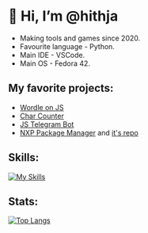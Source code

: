 # 👋 Hi, I’m @hithja
- Making tools and games since 2020.
- Favourite language - Python.
- Main IDE - VSCode.
- Main OS - Fedora 42.
## My favorite projects:
* [Wordle on JS](https://github.com/hithja/wordleJS)
* [Char Counter](https://github.com/hithja/charCount)
* [JS Telegram Bot](https://github.com/hithja/js-tg-bot)
* [NXP Package Manager](https://github.com/hithja/nxp) and [it's repo](https://github.com/hithja/nxp-repo)

## Skills:
[![My Skills](https://skillicons.dev/icons?i=js,vscode,python,figma,linux,react)](https://skillicons.dev)

## Stats:
[![Top Langs](https://github-readme-stats.vercel.app/api/top-langs/?username=hithja&layout=compact)](https://github.com/hithja/github-readme-stats)
